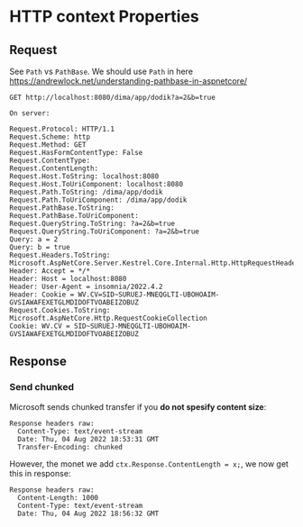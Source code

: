 ﻿# HTTP context Properties

## Request

See `Path` vs `PathBase`. We should use `Path` in here
https://andrewlock.net/understanding-pathbase-in-aspnetcore/



```
GET http://localhost:8080/dima/app/dodik?a=2&b=true

On server: 

Request.Protocol: HTTP/1.1
Request.Scheme: http
Request.Method: GET
Request.HasFormContentType: False
Request.ContentType:
Request.ContentLength:
Request.Host.ToString: localhost:8080
Request.Host.ToUriComponent: localhost:8080
Request.Path.ToString: /dima/app/dodik
Request.Path.ToUriComponent: /dima/app/dodik
Request.PathBase.ToString:
Request.PathBase.ToUriComponent:
Request.QueryString.ToString: ?a=2&b=true
Request.QueryString.ToUriComponent: ?a=2&b=true
Query: a = 2
Query: b = true
Request.Headers.ToString: Microsoft.AspNetCore.Server.Kestrel.Core.Internal.Http.HttpRequestHeaders
Header: Accept = */*
Header: Host = localhost:8080
Header: User-Agent = insomnia/2022.4.2
Header: Cookie = WV.CV=SID~SURUEJ-MNEQGLTI-UBOHOAIM-GVSIAWAFEXETGLMDIDOFTVOABEIZOBUZ
Request.Cookies.ToString: Microsoft.AspNetCore.Http.RequestCookieCollection
Cookie: WV.CV = SID~SURUEJ-MNEQGLTI-UBOHOAIM-GVSIAWAFEXETGLMDIDOFTVOABEIZOBUZ
```


## Response

### Send chunked
Microsoft sends chunked transfer if you **do not spesify content size**:
```
Response headers raw:
  Content-Type: text/event-stream
  Date: Thu, 04 Aug 2022 18:53:31 GMT
  Transfer-Encoding: chunked
```

However, the monet we add `ctx.Response.ContentLength = x;`, we now get this in response:
```
Response headers raw:
  Content-Length: 1000
  Content-Type: text/event-stream
  Date: Thu, 04 Aug 2022 18:56:32 GMT 
```